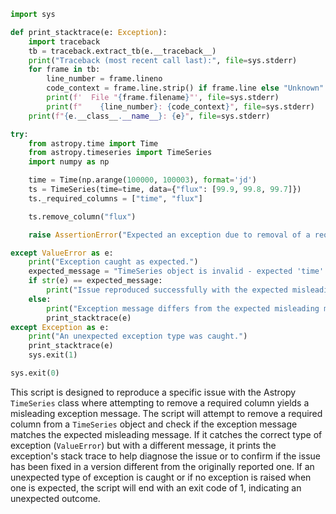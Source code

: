 ```python
import sys

def print_stacktrace(e: Exception):
    import traceback
    tb = traceback.extract_tb(e.__traceback__)
    print("Traceback (most recent call last):", file=sys.stderr)
    for frame in tb:
        line_number = frame.lineno
        code_context = frame.line.strip() if frame.line else "Unknown"
        print(f'  File "{frame.filename}"', file=sys.stderr)
        print(f"    {line_number}: {code_context}", file=sys.stderr)
    print(f"{e.__class__.__name__}: {e}", file=sys.stderr)

try:
    from astropy.time import Time
    from astropy.timeseries import TimeSeries
    import numpy as np

    time = Time(np.arange(100000, 100003), format='jd')
    ts = TimeSeries(time=time, data={"flux": [99.9, 99.8, 99.7]})
    ts._required_columns = ["time", "flux"]

    ts.remove_column("flux")

    raise AssertionError("Expected an exception due to removal of a required column but none was raised.")

except ValueError as e:
    print("Exception caught as expected.")
    expected_message = "TimeSeries object is invalid - expected 'time' as the first columns but found 'time'"
    if str(e) == expected_message:
        print("Issue reproduced successfully with the expected misleading exception message.")
    else:
        print("Exception message differs from the expected misleading message.")
        print_stacktrace(e)
except Exception as e:
    print("An unexpected exception type was caught.")
    print_stacktrace(e)
    sys.exit(1)

sys.exit(0)
```

This script is designed to reproduce a specific issue with the Astropy `TimeSeries` class where attempting to remove a required column yields a misleading exception message. The script will attempt to remove a required column from a `TimeSeries` object and check if the exception message matches the expected misleading message. If it catches the correct type of exception (`ValueError`) but with a different message, it prints the exception's stack trace to help diagnose the issue or to confirm if the issue has been fixed in a version different from the originally reported one. If an unexpected type of exception is caught or if no exception is raised when one is expected, the script will end with an exit code of 1, indicating an unexpected outcome.